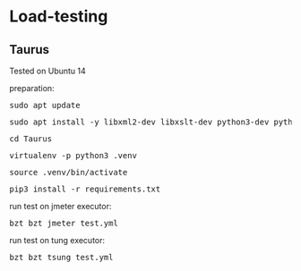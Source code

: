 # Load-testing

## Taurus

Tested on Ubuntu 14

preparation:
   <pre>sudo apt update</pre>
   <pre>sudo apt install -y libxml2-dev libxslt-dev python3-dev python3-pip python-virtualenv apache2-utils siege tsung</pre>
   <pre>cd Taurus</pre>
   <pre>virtualenv -p python3 .venv</pre>
   <pre>source .venv/bin/activate</pre>
   <pre>pip3 install -r requirements.txt</pre>

run test on jmeter executor:
   <pre>bzt bzt_jmeter_test.yml</pre>

run test on tung executor:
   <pre>bzt bzt_tsung_test.yml</pre>

